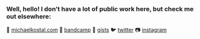### Well, hello! I don’t have a lot of public work here, but check me out elsewhere:

🎨 [michaelkostal.com](http://michaelkostal.com) 
🎸 [bandcamp](http://music.michaelkostal.com) 
📓 [gists](https://gist.github.com/michaelkostal)
🐦 [twitter](http://twitter.com/michaelkostal)
📷 [instagram](http://instagram.com/michaelkostal)

<!--
**michaelkostal/michaelkostal** is a ✨ _special_ ✨ repository because its `README.md` (this file) appears on your GitHub profile.

Here are some ideas to get you started:

- 🔭 I’m currently working on ...
- 🌱 I’m currently learning ...
- 👯 I’m looking to collaborate on ...
- 🤔 I’m looking for help with ...
- 💬 Ask me about ...
- 📫 How to reach me: ...
- 😄 Pronouns: ...
- ⚡ Fun fact: ...
-->
